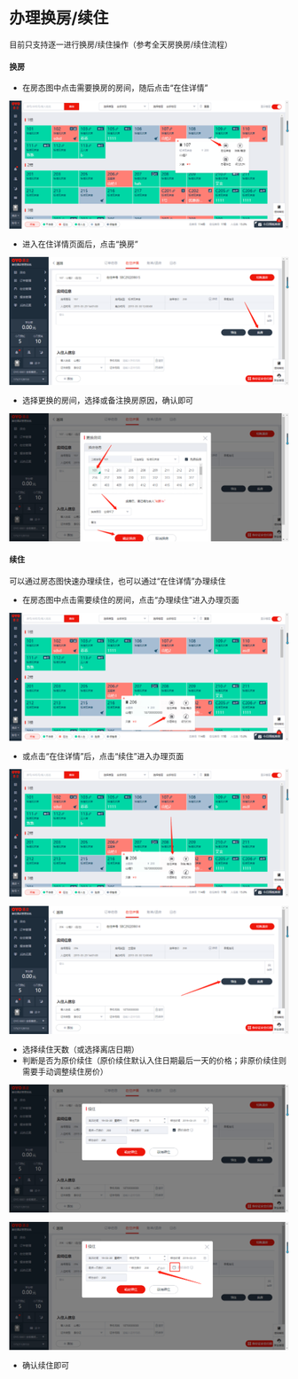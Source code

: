 # 办理换房/续住

目前只支持逐一进行换房/续住操作（参考全天房换房/续住流程）

#### 换房

* 在房态图中点击需要换房的房间，随后点击“在住详情”

![](../../../.gitbook/assets/image%20%28375%29.png)

* 进入在住详情页面后，点击“换房”

![](../../../.gitbook/assets/image%20%28135%29.png)

* 选择更换的房间，选择或备注换房原因，确认即可

![](../../../.gitbook/assets/image%20%28539%29.png)

#### 续住

可以通过房态图快速办理续住，也可以通过“在住详情”办理续住

* 在房态图中点击需要续住的房间，点击“办理续住”进入办理页面

![](../../../.gitbook/assets/image%20%28426%29.png)

* 或点击“在住详情”后，点击“续住”进入办理页面

![](../../../.gitbook/assets/image%20%28100%29.png)

![](../../../.gitbook/assets/image%20%28208%29.png)

* 选择续住天数（或选择离店日期）
* 判断是否为原价续住（原价续住默认入住日期最后一天的价格；非原价续住则需要手动调整续住房价）

![](../../../.gitbook/assets/image%20%2879%29.png)

![](../../../.gitbook/assets/image%20%28804%29.png)

* 确认续住即可

